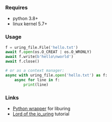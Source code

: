### Requires

- python 3.8+
- linux kernel 5.7+

### Usage

```python
f = uring_file.File('hello.txt')
await f.open(os.O_CREAT | os.O_WRONLY)
await f.write(b'hello\nworld')
await f.close()

# or as a context manager:
async with uring_file.open('hello.txt') as f:
    async for line in f:
        print(line)
```

### Links

- [Python wrapper](https://github.com/YoSTEALTH/Liburing) for liburing
- [Lord of the io_uring](https://unixism.net/loti/) tutorial
